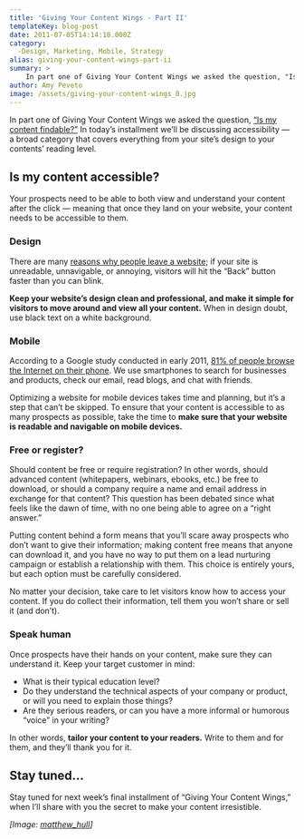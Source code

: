 ```yaml
---
title: 'Giving Your Content Wings - Part II'
templateKey: blog-post
date: 2011-07-05T14:14:18.000Z
category: 
  -Design, Marketing, Mobile, Strategy
alias: giving-your-content-wings-part-ii
summary: > 
  	In part one of Giving Your Content Wings we asked the question, "Is my content findable?" In today’s installment we’ll be discussing accessibility — a broad category that covers everything from your site’s design to your contents’ reading level.
author: Amy Peveto
image: /assets/giving-your-content-wings_0.jpg
---
```


In part one of Giving Your Content Wings we asked the question, [“Is my content findable?”](/blog/06/27/2011/giving-your-content-wings-part-i) In today’s installment we’ll be discussing accessibility — a broad category that covers everything from your site’s design to your contents’ reading level.

Is my content accessible?
-------------------------

Your prospects need to be able to both view and understand your content after the click — meaning that once they land on your website, your content needs to be accessible to them.

### Design

There are many [reasons why people leave a website](http://econsultancy.com/us/blog/6924-25-reasons-why-i-ll-leave-your-website-in-10-seconds); if your site is unreadable, unnavigable, or annoying, visitors will hit the “Back” button faster than you can blink.

**Keep your website’s design clean and professional, and make it simple for visitors to move around and view all your content.** When in design doubt, use black text on a white background.

### Mobile

According to a Google study conducted in early 2011, [81% of people browse the Internet on their phone](http://googlemobileads.blogspot.com/2011/04/smartphone-user-study-shows-mobile.html). We use smartphones to search for businesses and products, check our email, read blogs, and chat with friends.

Optimizing a website for mobile devices takes time and planning, but it’s a step that can’t be skipped. To ensure that your content is accessible to as many prospects as possible, take the time to **make sure that your website is readable and navigable on mobile devices.**

### Free or register?

Should content be free or require registration? In other words, should advanced content (whitepapers, webinars, ebooks, etc.) be free to download, or should a company require a name and email address in exchange for that content? This question has been debated since what feels like the dawn of time, with no one being able to agree on a “right answer.”

Putting content behind a form means that you’ll scare away prospects who don’t want to give their information; making content free means that anyone can download it, and you have no way to put them on a lead nurturing campaign or establish a relationship with them. This choice is entirely yours, but each option must be carefully considered.

No matter your decision, take care to let visitors know how to access your content. If you do collect their information, tell them you won’t share or sell it (and don’t).

### Speak human

Once prospects have their hands on your content, make sure they can understand it. Keep your target customer in mind:

*   What is their typical education level?
*   Do they understand the technical aspects of your company or product, or will you need to explain those things?
*   Are they serious readers, or can you have a more informal or humorous “voice” in your writing?

In other words, **tailor your content to your readers.** Write to them and for them, and they’ll thank you for it.

Stay tuned...
-------------

Stay tuned for next week’s final installment of “Giving Your Content Wings,” when I’ll share with you the secret to make your content irresistible.

_\[Image: [matthew\_hull](http://www.morguefile.com/archive/display/45418)\]_